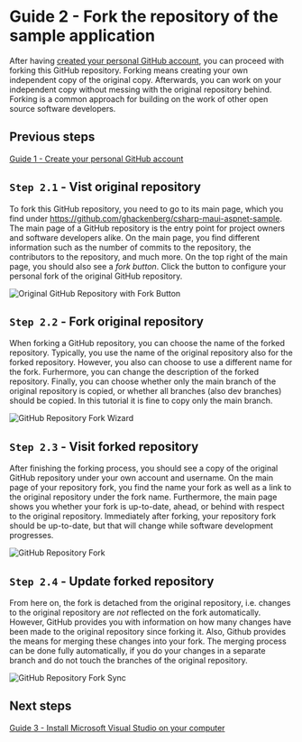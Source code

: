 # Guide 2 - Fork the repository of the sample application

After having [created your personal GitHub account](../0_Register/README.md), you can proceed with forking this GitHub repository. Forking means creating your own independent copy of the original copy. Afterwards, you can work on your independent copy without messing with the original repository behind. Forking is a common approach for building on the work of other open source software developers.

## Previous steps

[Guide 1 - Create your personal GitHub account](../0_Register/README.md)

## ``Step 2.1`` - Vist original repository

To fork this GitHub repository, you need to go to its main page, which you find under https://github.com/ghackenberg/csharp-maui-aspnet-sample. The main page of a GitHub repository is the entry point for project owners and software developers alike. On the main page, you find different information such as the number of commits to the repository, the contributors to the repository, and much more. On the top right of the main page, you should also see a *fork button*. Click the button to configure your personal fork of the original GitHub repository.

![Original GitHub Repository with Fork Button](./Original_GitHub_Repositoy_With_Fork_Button.png)

## ``Step 2.2`` - Fork original repository 

When forking a GitHub repository, you can choose the name of the forked repository. Typically, you use the name of the original repository also for the forked repository. However, you also can choose to use a different name for the fork. Furhermore, you can change the description of the forked repository. Finally, you can choose whether only the main branch of the original repository is copied, or whether all branches (also dev branches) should be copied. In this tutorial it is fine to copy only the main branch.

![GitHub Repository Fork Wizard](./GitHub_Repository_Fork_Wizard.png)

## ``Step 2.3`` - Visit forked repository

After finishing the forking process, you should see a copy of the original GitHub repository under your own account and username. On the main page of your repository fork, you find the name your fork as well as a link to the original repository under the fork name. Furthermore, the main page shows you whether your fork is up-to-date, ahead, or behind with respect to the original repository. Immediately after forking, your repository fork should be up-to-date, but that will change while software development progresses.

![GitHub Repository Fork](./GitHub_Repository_Fork.png)

## ``Step 2.4`` - Update forked repository

From here on, the fork is detached from the original repository, i.e. changes to the original repository are *not* reflected on the fork automatically. However, GitHub provides you with information on how many changes have been made to the original repository since forking it. Also, Github provides the means for merging these changes into your fork. The merging process can be done fully automatically, if you do your changes in a separate branch and do not touch the branches of the original repository.

![GitHub Repository Fork Sync](./GitHub_Repository_Fork_Sync.png)

## Next steps

[Guide 3 - Install Microsoft Visual Studio on your computer](../2_Prepare/README.md)
